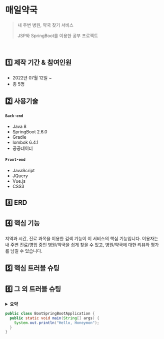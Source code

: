 # 매일약국

> 내 주변 병원, 약국 찾기 서비스
> 
> JSP와 SpringBoot를 이용한 공부 프로젝트

</br>

## :one: 제작 기간 & 참여인원
- 2022년 07월 12일 ~
- 총 5명

## :two: 사용기술
#### `Back-end`
- Java 8
- SpringBoot 2.6.0
- Gradle
- lombok 6.4.1
- 공공데이터

#### `Front-end`
- JavaScript
- JQuery
- Vue.js
- CSS3

## :three: ERD

## :four: 핵심 기능
지역과 시간, 진료 과목을 이용한 검색 기능이 이 서비스의 핵심 기능입니다.
이용자는 내 주변 진료/영업 중인 병원/약국을 쉽게 찾을 수 있고, 병원/약국에 대한 리뷰와 평가를 남길 수 있습니다.

## :five: 핵심 트러블 슈팅

## :six: 그 외 트러블 슈팅

<details>
<summary><b>요약</b></summary>
  java 코드를 정리해보았습니다.
  ```java
public class BootSpringBootApplication {
  public static void main(String[] args) {
    System.out.println("Hello, Honeymon");
  }
}
```
  
</details>

```java
public class BootSpringBootApplication {
  public static void main(String[] args) {
    System.out.println("Hello, Honeymon");
  }
}
```
